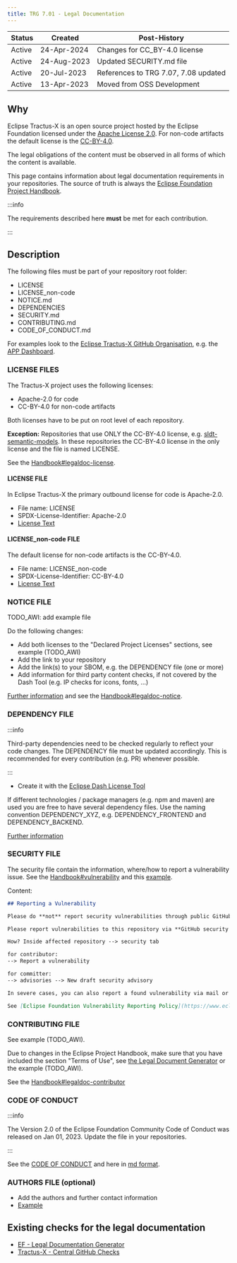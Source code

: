 ```yaml
---
title: TRG 7.01 - Legal Documentation
---
```


| Status | Created     | Post-History                         |
|--------|-------------|--------------------------------------|
| Active | 24-Apr-2024 | Changes for CC_BY-4.0 license        |
| Active | 24-Aug-2023 | Updated SECURITY.md file             |
| Active | 20-Jul-2023 | References to TRG 7.07, 7.08 updated |
| Active | 13-Apr-2023 | Moved from OSS Development           |

## Why

Eclipse Tractus-X is an open source project hosted by the Eclipse Foundation licensed under the [Apache License 2.0](https://spdx.org/licenses/Apache-2.0). For non-code artifacts the default license is the [CC-BY-4.0](https://spdx.org/licenses/CC-BY-4.0.html).

The legal obligations of the content must be observed in all forms of which the content is available.

This page contains information about legal documentation requirements in your repositories. The source of truth is always the [Eclipse Foundation Project Handbook](https://www.eclipse.org/projects/handbook/#legaldoc).

:::info

The requirements described here **must** be met for each contribution.

:::

## Description

The following files must be part of your repository root folder:

- LICENSE
- LICENSE_non-code
- NOTICE.md
- DEPENDENCIES
- SECURITY.md
- CONTRIBUTING.md
- CODE_OF_CONDUCT.md

For examples look to the [Eclipse Tractus-X GitHub Organisation](https://github.com/eclipse-tractusx), e.g. the [APP Dashboard](https://github.com/eclipse-tractusx/app-dashboard).

### LICENSE FILES

The Tractus-X project uses the following licenses:

- Apache-2.0 for code
- CC-BY-4.0 for non-code artifacts

Both licenses have to be put on root level of each repository.

**Exception:** Repositories that use ONLY the CC-BY-4.0 license, e.g. [sldt-semantic-models](https://github.com/eclipse-tractusx/sldt-semantic-models/blob/main/NOTICE.md).
In these repositories the CC-BY-4.0 license in the only license and the file is named LICENSE.

See the [Handbook#legaldoc-license](https://www.eclipse.org/projects/handbook/#legaldoc-license).

#### LICENSE FILE

In Eclipse Tractus-X the primary outbound license for code is Apache-2.0.

- File name: LICENSE
- SPDX-License-Identifier: Apache-2.0
- [License Text](https://www.apache.org/licenses/LICENSE-2.0.txt)

#### LICENSE_non-code FILE

The default license for non-code artifacts is the CC-BY-4.0.

- File name: LICENSE_non-code
- SPDX-License-Identifier: CC-BY-4.0
- [License Text](https://creativecommons.org/licenses/by/4.0/legalcode.txt)

### NOTICE FILE

TODO_AWI: add example file

Do the following changes:

- Add both licenses to the "Declared Project Licenses" sections, see example (TODO_AWI)
- Add the link to your repository
- Add the link(s) to your SBOM, e.g. the DEPENDENCY file (one or more)
- Add information for third party content checks, if not covered by the Dash Tool (e.g. IP checks for icons, fonts, ...)

[Further information](/docs/release/trg-7/trg-7-04#checking-other-content-fonts-images-) and see the [Handbook#legaldoc-notice](https://www.eclipse.org/projects/handbook/#legaldoc-notice).

### DEPENDENCY FILE

:::info

Third-party dependencies need to be checked regularly to reflect your code changes. The DEPENDENCY file must be updated accordingly. This is recommended for every contribution (e.g. PR) whenever possible.

:::

- Create it with the [Eclipse Dash License Tool](https://www.eclipse.org/projects/handbook/#ip-license-tool)

If different technologies / package managers (e.g. npm and maven) are used you are free to have several dependency files. Use the naming convention DEPENDENCY_XYZ, e.g. DEPENDENCY_FRONTEND and DEPENDENCY_BACKEND.

[Further information](/docs/release/trg-7/trg-7-04)

### SECURITY FILE

The security file contain the information, where/how to report a vulnerability issue.
See the [Handbook#vulnerability](https://www.eclipse.org/projects/handbook/#vulnerability) and this [example](https://github.com/eclipse-tractusx/eclipse-tractusx.github.io/blob/main/SECURITY.md).

Content:

```md
## Reporting a Vulnerability

Please do **not** report security vulnerabilities through public GitHub issues.

Please report vulnerabilities to this repository via **GitHub security advisories** instead.

How? Inside affected repository --> security tab

for contributor:
--> Report a vulnerability

for committer:
--> advisories --> New draft security advisory

In severe cases, you can also report a found vulnerability via mail or eclipse issue here: https://www.eclipse.org/security/

See [Eclipse Foundation Vulnerability Reporting Policy](https://www.eclipse.org/projects/handbook/#vulnerability)
```

### CONTRIBUTING FILE

See example (TODO_AWI).

Due to changes in the Eclipse Project Handbook, make sure that you have included the section "Terms of Use", see [the Legal Document Generator](https://www.eclipse.org/projects/tools/documentation.php?id=automotive.tractusx#contributing) or the example (TODO_AWI).

See the [Handbook#legaldoc-contributor](https://www.eclipse.org/projects/handbook/#legaldoc-contributor)

### CODE OF CONDUCT

:::info

The Version 2.0  of the Eclipse Foundation Community Code of Conduct was released on Jan 01, 2023.
Update the file in your repositories.

:::

See the [CODE OF CONDUCT](https://www.eclipse.org/org/documents/Community_Code_of_Conduct.php)
and here in [md format](https://raw.githubusercontent.com/eclipse/.github/master/CODE_OF_CONDUCT.md).

### AUTHORS FILE (optional)

- Add the authors and further contact information
- [Example](https://github.com/eclipse-tractusx/sldt-digital-twin-registry/blob/main/AUTHORS.md)

## Existing checks for the legal documentation

- [EF - Legal Documentation Generator](https://www.eclipse.org/projects/tools/documentation.php?id=automotive.tractusx)
- [Tractus-X - Central GitHub Checks](https://eclipse-tractusx.github.io/docs/github-checks)
